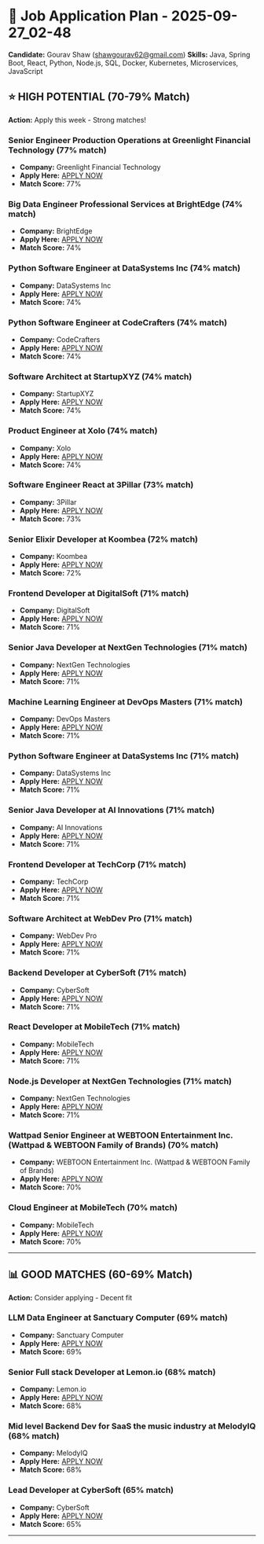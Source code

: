 # 🎯 Job Application Plan - 2025-09-27_02-48

**Candidate:** Gourav Shaw (shawgourav62@gmail.com)
**Skills:** Java, Spring Boot, React, Python, Node.js, SQL, Docker, Kubernetes, Microservices, JavaScript

## ⭐ HIGH POTENTIAL (70-79% Match)
**Action:** Apply this week - Strong matches!

### Senior Engineer Production Operations at Greenlight Financial Technology (77% match)
- **Company:** Greenlight Financial Technology
- **Apply Here:** [APPLY NOW](https://remoteOK.com/remote-jobs/remote-senior-engineer-production-operations-greenlight-financial-technology-1095227)
- **Match Score:** 77%

### Big Data Engineer Professional Services at BrightEdge (74% match)
- **Company:** BrightEdge
- **Apply Here:** [APPLY NOW](https://remoteOK.com/remote-jobs/remote-big-data-engineer-professional-services-brightedge-1094983)
- **Match Score:** 74%

### Python Software Engineer at DataSystems Inc (74% match)
- **Company:** DataSystems Inc
- **Apply Here:** [APPLY NOW](https://example-jobs.com/job/12)
- **Match Score:** 74%

### Python Software Engineer at CodeCrafters (74% match)
- **Company:** CodeCrafters
- **Apply Here:** [APPLY NOW](https://example-jobs.com/job/13)
- **Match Score:** 74%

### Software Architect at StartupXYZ (74% match)
- **Company:** StartupXYZ
- **Apply Here:** [APPLY NOW](https://example-jobs.com/job/14)
- **Match Score:** 74%

### Product Engineer at Xolo (74% match)
- **Company:** Xolo
- **Apply Here:** [APPLY NOW](https://remoteOK.com/remote-jobs/remote-product-engineer-xolo-1119036)
- **Match Score:** 74%

### Software Engineer React at 3Pillar (73% match)
- **Company:** 3Pillar
- **Apply Here:** [APPLY NOW](https://remoteOK.com/remote-jobs/remote-software-engineer-react-3pillar-1093888)
- **Match Score:** 73%

### Senior Elixir Developer at Koombea (72% match)
- **Company:** Koombea
- **Apply Here:** [APPLY NOW](https://remoteOK.com/remote-jobs/remote-senior-elixir-developer-koombea-1128124)
- **Match Score:** 72%

### Frontend Developer at DigitalSoft (71% match)
- **Company:** DigitalSoft
- **Apply Here:** [APPLY NOW](https://example-jobs.com/job/3)
- **Match Score:** 71%

### Senior Java Developer at NextGen Technologies (71% match)
- **Company:** NextGen Technologies
- **Apply Here:** [APPLY NOW](https://example-jobs.com/job/9)
- **Match Score:** 71%

### Machine Learning Engineer at DevOps Masters (71% match)
- **Company:** DevOps Masters
- **Apply Here:** [APPLY NOW](https://example-jobs.com/job/8)
- **Match Score:** 71%

### Python Software Engineer at DataSystems Inc (71% match)
- **Company:** DataSystems Inc
- **Apply Here:** [APPLY NOW](https://example-jobs.com/job/10)
- **Match Score:** 71%

### Senior Java Developer at AI Innovations (71% match)
- **Company:** AI Innovations
- **Apply Here:** [APPLY NOW](https://example-jobs.com/job/11)
- **Match Score:** 71%

### Frontend Developer at TechCorp (71% match)
- **Company:** TechCorp
- **Apply Here:** [APPLY NOW](https://example-jobs.com/job/7)
- **Match Score:** 71%

### Software Architect at WebDev Pro (71% match)
- **Company:** WebDev Pro
- **Apply Here:** [APPLY NOW](https://example-jobs.com/job/4)
- **Match Score:** 71%

### Backend Developer at CyberSoft (71% match)
- **Company:** CyberSoft
- **Apply Here:** [APPLY NOW](https://example-jobs.com/job/5)
- **Match Score:** 71%

### React Developer at MobileTech (71% match)
- **Company:** MobileTech
- **Apply Here:** [APPLY NOW](https://example-jobs.com/job/2)
- **Match Score:** 71%

### Node.js Developer at NextGen Technologies (71% match)
- **Company:** NextGen Technologies
- **Apply Here:** [APPLY NOW](https://example-jobs.com/job/1)
- **Match Score:** 71%

### Wattpad Senior Engineer at WEBTOON Entertainment Inc. (Wattpad &amp; WEBTOON Family of Brands) (70% match)
- **Company:** WEBTOON Entertainment Inc. (Wattpad &amp; WEBTOON Family of Brands)
- **Apply Here:** [APPLY NOW](https://remoteOK.com/remote-jobs/remote-wattpad-senior-engineer-webtoon-entertainment-inc-wattpad-amp-webtoon-family-of-brands-1093906)
- **Match Score:** 70%

### Cloud Engineer at MobileTech (70% match)
- **Company:** MobileTech
- **Apply Here:** [APPLY NOW](https://example-jobs.com/job/6)
- **Match Score:** 70%


---

## 📊 GOOD MATCHES (60-69% Match)
**Action:** Consider applying - Decent fit

### LLM Data Engineer at Sanctuary Computer (69% match)
- **Company:** Sanctuary Computer
- **Apply Here:** [APPLY NOW](https://remoteOK.com/remote-jobs/remote-llm-data-engineer-sanctuary-computer-1112042)
- **Match Score:** 69%

### Senior Full stack Developer at Lemon.io (68% match)
- **Company:** Lemon.io
- **Apply Here:** [APPLY NOW](https://remoteOK.com/remote-jobs/remote-senior-full-stack-developer-lemon-io-1112254)
- **Match Score:** 68%

### Mid level Backend Dev for SaaS the music industry at MelodyIQ (68% match)
- **Company:** MelodyIQ
- **Apply Here:** [APPLY NOW](https://remoteOK.com/remote-jobs/remote-mid-level-backend-dev-for-saas-the-music-industry-melodyiq-1103192)
- **Match Score:** 68%

### Lead Developer at CyberSoft (65% match)
- **Company:** CyberSoft
- **Apply Here:** [APPLY NOW](https://example-jobs.com/job/15)
- **Match Score:** 65%


---

